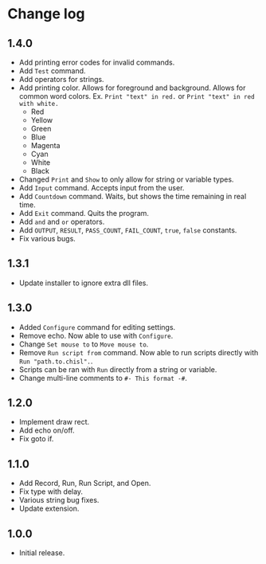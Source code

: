 # Change log

## 1.4.0
- Add printing error codes for invalid commands.
- Add `Test` command.
- Add operators for strings.
- Add printing color. Allows for foreground and background. Allows for common word colors. Ex. `Print "text" in red.` or `Print "text" in red with white.`
  - Red
  - Yellow
  - Green
  - Blue
  - Magenta
  - Cyan
  - White
  - Black
- Changed `Print` and `Show` to only allow for string or variable types.
- Add `Input` command. Accepts input from the user.
- Add `Countdown` command. Waits, but shows the time remaining in real time.
- Add `Exit` command. Quits the program.
- Add `and` and `or` operators.
- Add `OUTPUT`, `RESULT`, `PASS_COUNT`, `FAIL_COUNT`, `true`, `false` constants.
- Fix various bugs.

## 1.3.1
- Update installer to ignore extra dll files.

## 1.3.0
- Added `Configure` command for editing settings.
- Remove echo. Now able to use with `Configure`.
- Change `Set mouse to` to `Move mouse to`.
- Remove `Run script from` command. Now able to run scripts directly with `Run "path.to.chisl".`.
- Scripts can be ran with `Run` directly from a string or variable.
- Change multi-line comments to `#- This format -#`.

## 1.2.0
- Implement draw rect.
- Add echo on/off.
- Fix goto if.

## 1.1.0
- Add Record, Run, Run Script, and Open.
- Fix type with delay.
- Various string bug fixes.
- Update extension.

## 1.0.0
- Initial release.